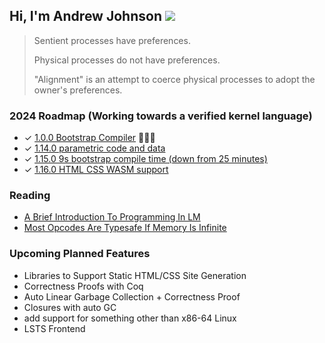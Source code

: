 ## Hi, I'm Andrew Johnson ![](https://komarev.com/ghpvc/?username=andrew-johnson-4)

> Sentient processes have preferences.
>
> Physical processes do not have preferences.
>
> "Alignment" is an attempt to coerce physical processes to adopt the owner's preferences.

### 2024 Roadmap (Working towards a verified kernel language)

* ✓ [1.0.0 Bootstrap Compiler](https://github.com/andrew-johnson-4/lambda-mountain/releases/tag/1.0.0) 🥳🎉🎁
* ✓ [1.14.0 parametric code and data](https://github.com/andrew-johnson-4/lambda-mountain/releases/tag/1.14.0)
* ✓ [1.15.0 9s bootstrap compile time (down from 25 minutes)](https://github.com/andrew-johnson-4/lambda-mountain/releases/tag/1.15.0)
* ✓ [1.16.0 HTML CSS WASM support](https://github.com/andrew-johnson-4/lambda-mountain/releases/tag/1.16.0)

### Reading

* [A Brief Introduction To Programming In LM](https://andrewjohnson4.substack.com/p/a-brief-introduction-to-programming)
* [Most Opcodes Are Typesafe If Memory Is Infinite](https://andrewjohnson4.substack.com/p/most-opcodes-are-typesafe-if-memory)

### Upcoming Planned Features
* Libraries to Support Static HTML/CSS Site Generation
* Correctness Proofs with Coq
* Auto Linear Garbage Collection + Correctness Proof
* Closures with auto GC
* add support for something other than x86-64 Linux
* LSTS Frontend

